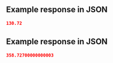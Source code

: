 ## Example response in JSON

```json
130.72
```

## Example response in JSON

```json
358.72700000000003
```

